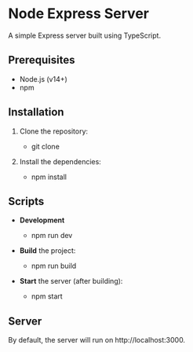 # Node Express Server

A simple Express server built using TypeScript.

## Prerequisites

- Node.js (v14+)
- npm

## Installation

1. Clone the repository:
   - git clone 

2. Install the dependencies:
   - npm install

## Scripts

- **Development** 
   - npm run dev

- **Build** the project:
   - npm run build

- **Start** the server (after building):
   - npm start

## Server

By default, the server will run on http://localhost:3000. 

